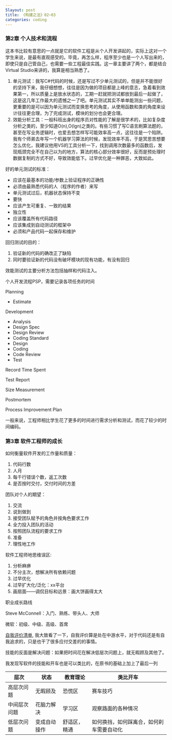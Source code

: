 ```yaml
---
5layout: post
title: 《构建之法》02~03
categories: coding
---
```


### 第2章 个人技术和流程

这本书比较有意思的一点就是它的软件工程是从个人开发讲起的，实际上这对一个学生来说，是最有直观感受的。毕竟，再怎么样，程序至少也是一个人写出来的，即使只是自己管自己，也需要一些工程最佳实践。这一章主要讲了两个，都是结合Virtual Studio来讲的，我算是相当熟悉了。

1. 单元测试：我写C#代码的时候，还是写过不少单元测试的，但是并不能很好的坚持下来，我仔细想想，往往是因为做的项目都是上峰的意志，急着看到效果第一，所以质量上是放水状态的，工期一赶就把测试都放到最后一起做了，这是这几年工作最大的遗憾之一了吧。单元测试其实不单单能测出一些问题，更重要的是可以因为单元测试而变换思考的角度，从使用函数和类的角度来设计往往更合理，为了完成测试，模块的划分也会更合理。
2. 效能分析工具：一般科班出身的程序员对性能的了解是很学术的，比如复杂度分析之类的，至少知道O(n),O(lgn)之类的。有些习惯了写C语言刷算法题的，甚至在写业务逻辑时，也爱去想怎样写可能效率高一点，这往往是一个陷阱。我有个师弟去年写一个机器学习算法的时候，发现效率不高，于是冥思苦想要怎么优化，我建议他用VS的工具分析一下，找到调用次数最多的函数后，发现瓶颈完全不在自己以为的地方，算法的核心部分效率很好，反而是预处理时数据复制的方式不好，导致效能低下。过早优化是一种罪恶，大致如此。

好的单元测试的标准：

* 应该在最基本的功能/参数上验证程序的正确性
* 必须由最熟悉代码的人（程序的作者）来写
* 单元测试过后，机器状态保持不变
* 要快
* 应该产生可重复、一致的结果
* 独立性
* 应该覆盖所有代码路径
* 应该集成到自动测试的框架中
* 必须和产品代码一起保存和维护

回归测试的目的：

1. 验证新的代码的确改正了缺陷
2. 同时要验证新的代码没有破坏模块的现有功能，有没有回归

效能测试的主要分析方法包括抽样和代码注入。

个人开发流程PSP，需要记录各项任务的时间

Planning

* Estimate

Development

* Analysis
* Design Spec
* Design Review
* Coding Standard
* Design
* Coding
* Code Review
* Test

Record Time Spent

Test Report

Size Measurement

Postmortem

Process Improvement Plan

一般来说，工程师相比学生花了更多的时间进行需求分析和测试，而花了较少的时间编码。

### 第3章 软件工程师的成长

如何衡量软件开发的工作量和质量：

1. 代码行数
2. 人月
3. 每千行错误个数，返工次数
4. 是否按时交付，交付时间的方差

团队对个人的期望：

1. 交流
2. 说到做到
3. 接受团队赋予的角色并按角色要求工作
4. 全力投入团队的活动
5. 按照团队流程的要求工作
6. 准备
7. 理性地工作

软件工程师地思维误区:

1. 分析麻痹
2. 不分主次，想解决所有依赖问题
3. 过早优化
4. 过早扩大化/泛化：xx平台
5. 画扇面——调侃目标和远景：画大饼画得太大

职业成长路线

Steve McConnell：入门、熟练、带头人、大师

微软：初级、中级、高级、首席

[自我评价清单](http://www.cnblogs.com/xinz/p/3852177.html), 我大致看了一下，自我评价算是处在中游水平，对于代码还是有自我追求的，只是也干了很多应付交差的的事情。

技能的反面是解决问题：如果把时间花在解决低层次问题上，就无暇顾及其他了。

我发现写软件的技能和开车也是可以类比的，在原书的基础上加上了最后一列

| 层次     | 状态     | 教育理论   | 类比开车                 |
| ------ | ------ | ------ | -------------------- |
| 高层次问题  | 无暇顾及   | 恐慌区    | 赛车技巧                 |
| 中间层次问题 | 花脑力解决  | 学习区    | 观察路面的各种情况            |
| 低层次问题  | 变成自动操作 | 舒适区，精通 | 如何换挡，如何踩离合，如何刹车需要自动化 |

